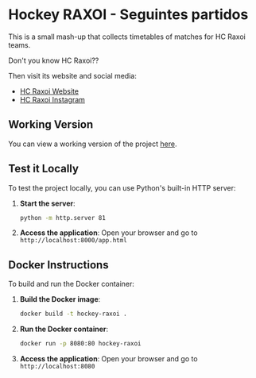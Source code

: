 # Hockey RAXOI - Seguintes partidos

This is a small mash-up that collects timetables of matches for HC Raxoi teams.

Don't you know HC Raxoi??

Then visit its website and social media:

- [HC Raxoi Website](https://raxoi.com/)
- [HC Raxoi Instagram](https://www.instagram.com/hcraxoi/)

## Working Version

You can view a working version of the project [here](https://bit.ly/HCRaxoi).

## Test it Locally

To test the project locally, you can use Python's built-in HTTP server:

1. **Start the server**:
   ```bash
   python -m http.server 81
   ```

2. **Access the application**:
   Open your browser and go to `http://localhost:8000/app.html`

## Docker Instructions

To build and run the Docker container:

1. **Build the Docker image**:
   ```bash
   docker build -t hockey-raxoi .
   ```

2. **Run the Docker container**:
   ```bash
   docker run -p 8080:80 hockey-raxoi
   ```

3. **Access the application**:
   Open your browser and go to `http://localhost:8080`
